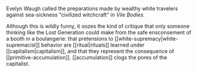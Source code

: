 Evelyn Waugh called the preparations made by wealthy white travelers against sea-sickness "civilized witchcraft" in *Vile Bodies.*

Although this is wildly funny, it oozes the kind of critique that only someone thinking like the Lost Generation could make from the safe ensconsement of a booth in a boulangerie: that pretensions to [[white-supremacy|white-supremacist]] behavior are [[ritual|rituals]] learned under [[capitalism|capitalism]], and that they represent the consequence of [[primitive-accumulation]]. [[accumulation]] clogs the pores of the capitalist.